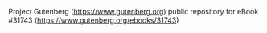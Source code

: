 Project Gutenberg (https://www.gutenberg.org) public repository for eBook #31743 (https://www.gutenberg.org/ebooks/31743)
